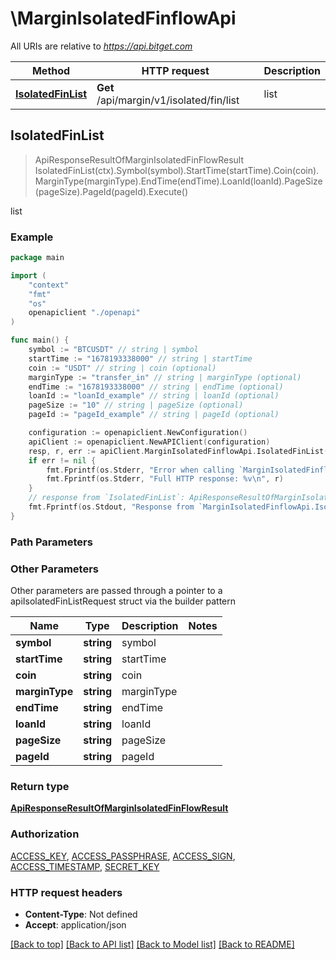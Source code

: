 # \MarginIsolatedFinflowApi

All URIs are relative to *https://api.bitget.com*

Method | HTTP request | Description
------------- | ------------- | -------------
[**IsolatedFinList**](MarginIsolatedFinflowApi.md#IsolatedFinList) | **Get** /api/margin/v1/isolated/fin/list | list



## IsolatedFinList

> ApiResponseResultOfMarginIsolatedFinFlowResult IsolatedFinList(ctx).Symbol(symbol).StartTime(startTime).Coin(coin).MarginType(marginType).EndTime(endTime).LoanId(loanId).PageSize(pageSize).PageId(pageId).Execute()

list



### Example

```go
package main

import (
    "context"
    "fmt"
    "os"
    openapiclient "./openapi"
)

func main() {
    symbol := "BTCUSDT" // string | symbol
    startTime := "1678193338000" // string | startTime
    coin := "USDT" // string | coin (optional)
    marginType := "transfer_in" // string | marginType (optional)
    endTime := "1678193338000" // string | endTime (optional)
    loanId := "loanId_example" // string | loanId (optional)
    pageSize := "10" // string | pageSize (optional)
    pageId := "pageId_example" // string | pageId (optional)

    configuration := openapiclient.NewConfiguration()
    apiClient := openapiclient.NewAPIClient(configuration)
    resp, r, err := apiClient.MarginIsolatedFinflowApi.IsolatedFinList(context.Background()).Symbol(symbol).StartTime(startTime).Coin(coin).MarginType(marginType).EndTime(endTime).LoanId(loanId).PageSize(pageSize).PageId(pageId).Execute()
    if err != nil {
        fmt.Fprintf(os.Stderr, "Error when calling `MarginIsolatedFinflowApi.IsolatedFinList``: %v\n", err)
        fmt.Fprintf(os.Stderr, "Full HTTP response: %v\n", r)
    }
    // response from `IsolatedFinList`: ApiResponseResultOfMarginIsolatedFinFlowResult
    fmt.Fprintf(os.Stdout, "Response from `MarginIsolatedFinflowApi.IsolatedFinList`: %v\n", resp)
}
```

### Path Parameters



### Other Parameters

Other parameters are passed through a pointer to a apiIsolatedFinListRequest struct via the builder pattern


Name | Type | Description  | Notes
------------- | ------------- | ------------- | -------------
 **symbol** | **string** | symbol | 
 **startTime** | **string** | startTime | 
 **coin** | **string** | coin | 
 **marginType** | **string** | marginType | 
 **endTime** | **string** | endTime | 
 **loanId** | **string** | loanId | 
 **pageSize** | **string** | pageSize | 
 **pageId** | **string** | pageId | 

### Return type

[**ApiResponseResultOfMarginIsolatedFinFlowResult**](ApiResponseResultOfMarginIsolatedFinFlowResult.md)

### Authorization

[ACCESS_KEY](../README.md#ACCESS_KEY), [ACCESS_PASSPHRASE](../README.md#ACCESS_PASSPHRASE), [ACCESS_SIGN](../README.md#ACCESS_SIGN), [ACCESS_TIMESTAMP](../README.md#ACCESS_TIMESTAMP), [SECRET_KEY](../README.md#SECRET_KEY)

### HTTP request headers

- **Content-Type**: Not defined
- **Accept**: application/json

[[Back to top]](#) [[Back to API list]](../README.md#documentation-for-api-endpoints)
[[Back to Model list]](../README.md#documentation-for-models)
[[Back to README]](../README.md)

